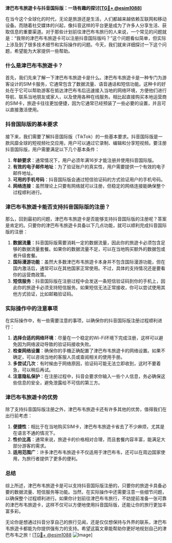 **津巴布韦旅遊卡与抖音国际版：一场有趣的探讨[[TG💪+ @esim1088](https://t.me/s/esim1088)]**

在当今这个全球化的时代，无论是旅游还是生活，人们都越来越依赖互联网和移动设备。而随着社交媒体的兴起，像抖音这样的平台更是成为了许多人分享生活、获取信息的重要渠道。对于那些计划前往津巴布韦旅行的人来说，一个常见的问题就是：“我带的津巴布韦旅遊卡可以注册抖音国际版吗？”这个问题看似简单，但实际上涉及到了很多技术细节和实际操作的问题。今天，我们就来详细探讨一下这个问题，希望能为大家提供一些帮助。

### 什么是津巴布韦旅遊卡？

首先，我们先来了解一下津巴布韦旅遊卡是什么。津巴布韦旅遊卡是一种专门为游客设计的SIM卡服务，它通常包含了数据流量、语音通话和短信功能。这种卡的好处在于它可以帮助游客在抵达津巴布韦后迅速接入当地的网络环境，方便他们进行导航、联系当地朋友或家人，以及使用各种在线服务。相比起直接购买本地运营商的SIM卡，旅遊卡往往更加便捷，因为它通常已经预装了一些必要的设置，并且可以直接激活使用。

### 抖音国际版的基本要求

接下来，我们需要了解抖音国际版（TikTok）的一些基本要求。抖音国际版是一款风靡全球的短视频社交应用，用户可以通过它录制、编辑和分享短视频。要注册抖音国际版，用户需要满足以下几个基本条件：

1. **年龄要求**：通常情况下，用户必须年满16岁才能注册并使用抖音国际版。
2. **有效的电子邮件地址**：为了验证账户的真实性，用户需要提供一个有效的电子邮件地址。
3. **可用的手机号码**：抖音国际版会通过短信验证码的方式验证用户的手机号码。
4. **网络连接**：虽然理论上只要有网络就可以注册，但稳定的网络连接能确保整个过程顺利进行。

### 津巴布韦旅遊卡能否支持抖音国际版的注册？

那么，回到最初的问题，津巴布韦旅遊卡是否能够支持抖音国际版的注册呢？答案是肯定的。只要你的津巴布韦旅遊卡具备以下几点功能，就可以顺利完成抖音国际版的注册：

1. **数据流量**：抖音国际版需要消耗一定的数据流量，因此你的旅遊卡必须包含足够的数据流量套餐。如果你的数据流量不足，可以在当地购买额外的数据包或者升级套餐。
2. **国际漫游功能**：虽然大多数津巴布韦旅遊卡本身并不包含国际漫游功能，但在国内激活后，通常可以在其他国家正常使用。不过，具体的支持情况还是要看你的运营商政策。
3. **短信服务**：抖音国际版在注册过程中会发送一条短信验证码到你的手机上，因此你的旅遊卡必须支持短信服务。如果短信无法正常接收，你可以尝试使用其他方式验证，比如邮箱验证码。

### 实际操作中的注意事项

在实际操作中，有一些需要注意的事项，以确保你的抖音国际版注册过程顺利进行：

1. **选择合适的网络环境**：尽量在一个稳定的Wi-Fi环境下完成注册，这样可以避免因为网络波动导致的验证码接收失败。
2. **检查网络设置**：确保你的手機正确配置了津巴布韦旅遊卡的网络设置。如果不确定，可以咨询当地的客服人员或查阅相关的使用手册。
3. **多尝试几次**：有时候由于网络原因，验证码可能无法立即收到，这时不要着急，可以稍后再试。
4. **注意隐私保护**：在注册过程中，抖音会要求你输入一些个人信息，务必确保这些信息的安全，避免泄露给不可信的第三方。

### 津巴布韦旅遊卡的优势

除了支持抖音国际版注册之外，津巴布韦旅遊卡还有许多其他的优势，值得我们在出行前考虑：

1. **便捷性**：相比于在当地购买SIM卡，津巴布韦旅遊卡省去了不少麻烦，尤其是在语言不通的情况下。
2. **性价比高**：通常来说，旅遊卡的价格相对合理，而且套餐内容丰富，能满足大部分游客的需求。
3. **适用范围广**：许多津巴布韦旅遊卡不仅适用于津巴布韦，还可以在周边国家使用，为旅行者提供了更多的便利。

### 总结

综上所述，津巴布韦旅遊卡是可以支持抖音国际版注册的，只要你的旅遊卡具备必要的数据流量、短信服务等功能。当然，在实际操作中还需要注意一些细节问题，以确保整个过程顺利进行。如果你计划前往津巴布韦旅行，不妨提前准备一张可靠的津巴布韦旅遊卡，这样不仅可以方便地使用抖音国际版，还能让你的旅行更加丰富多彩。

无论你是想通过抖音分享自己的旅行见闻，还是仅仅想保持与外界的联系，津巴布韦旅遊卡都能为你提供强有力的支持。希望这篇文章能帮助你更好地规划自己的津巴布韦之旅！[[TG💪+ @esim1088](https://t.me/s/esim1088) ![Image](https://i.postimg.cc/4NQfJmqS/Snipaste-2025-05-13-00-14-12.png)]